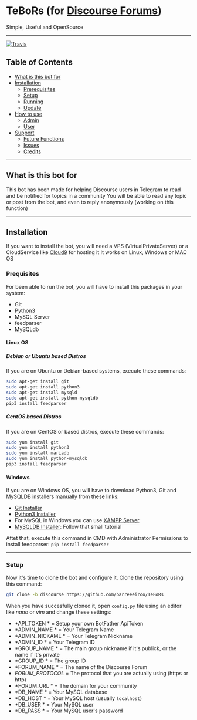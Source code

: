 # TeBoRs (for [Discourse Forums](http://discourse.org))
Simple, Useful and OpenSource

---

[![Travis](https://img.shields.io/travis/rust-lang/rust.svg?style=flat-square)](https://github.com/barreeeiroo/TeBoRs)

## Table of Contents

* [What is this bot for](#what-is-this-bot-for)
* [Installation](#installation)
  * [Prerequisites](#prerequisites)
  * [Setup](#seup)
  * [Running](#running)
  * [Update](#update)
* [How to use](#how-to-use)
  * [Admin](#admin)
  * [User](#user)
* [Support](#support)
  * [Future Functions](#future-functions)
  * [Issues](#issues)
  * [Credits](#credits)
  
---

## What is this bot for
This bot has been made for helping Discourse users in Telegram to read and be notified for topics in a community
You will be able to read any topic or post from the bot, and even to reply anonymously (working on this function)

---

## Installation
If you want to install the bot, you will need a VPS (VirtualPrivateServer) or a CloudService like [Cloud9](https://c9.io) for hosting it
It works on Linux, Windows or MAC OS

### Prequisites
For been able to run the bot, you will have to install this packages in your system:

- Git
- Python3
- MySQL Server
- feedparser
- MySQLdb

#### Linux OS
##### Debian or Ubuntu based Distros
If you are on Ubuntu or Debian-based systems, execute these commands:

```bash
sudo apt-get install git
sudo apt-get install python3
sudo apt-get install mysqld
sudo apt-get install python-mysqldb
pip3 install feedparser
```

##### CentOS based Distros
If you are on CentOS or based distros, execute these commands:

```bash
sudo yum install git
sudo yum install python3
sudo yum install mariadb
sudo yum install python-mysqldb
pip3 install feedparser
```

#### Windows
If you are on Windows OS, you will have to download Python3, Git and MySQLDB installers manually from these links:

 - [Git Installer](https://git-scm.com/download/win)
 - [Python3 Installer](https://www.python.org/downloads/windows/)
 - For MySQL in Windows you can use [XAMPP Server](https://www.apachefriends.org/)
 - [MySQLDB Installer](http://stackoverflow.com/questions/21440230/install-mysql-python-windows): Follow that small tutorial
 
Aftet that, execute this command in CMD with Administrator Permissions to install feedparser: `pip install feedparser`

---

### Setup
Now it's time to clone the bot and configure it. Clone the repository using this command:

```bash
git clone -b discourse https://github.com/barreeeiroo/TeBoRs
```

When you have succesfully cloned it, open `config.py` file using an editor like _nano_ or _vim_ and change these settings:

- *API_TOKEN     * = Setup your own BotFather ApiToken
- *ADMIN_NAME    * = Your Telegram Name
- *ADMIN_NICKAME * = Your Telegram Nickname
- *ADMIN_ID      * = Your Telegram ID
- *GROUP_NAME    * = The main group nickname if it's publick, or the name if it's private
- *GROUP_ID      * = The group ID
- *FORUM_NAME    * = The name of the Discourse Forum
- *FORUM_PROTOCOL* = The protocol that you are actually using (https or http)
- *FORUM_URL     * = The domain for your community
- *DB_NAME       * = Your MySQL database
- *DB_HOST       * = Your MySQL host (usually `localhost`)
- *DB_USER       * = Your MySQL user
- *DB_PASS       * = Your MySQL user's password
